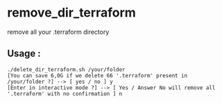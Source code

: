 # remove_dir_terraform
remove all your .terraform directory

## Usage :

```
./delete_dir_terraform.sh /your/folder
[You can save 6,0G if we delete 66 '.terraform' present in /your/folder ?] --> [ yes / no ] y
[Enter in interactive mode ?] --> [ Yes / Answer No will remove all '.terraform' with no confirmation ] n
```
